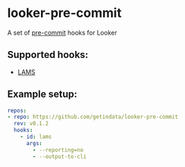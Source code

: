 # looker-pre-commit
A set of [pre-commit](https://pre-commit.com/) hooks for Looker

## Supported hooks:

* [LAMS](https://github.com/looker-open-source/look-at-me-sideways)

## Example setup:
```yaml
repos:
- repo: https://github.com/getindata/looker-pre-commit
  rev: v0.1.2
  hooks:
    - id: lams
      args:
        - --reporting=no
        - --output-to-cli
```
